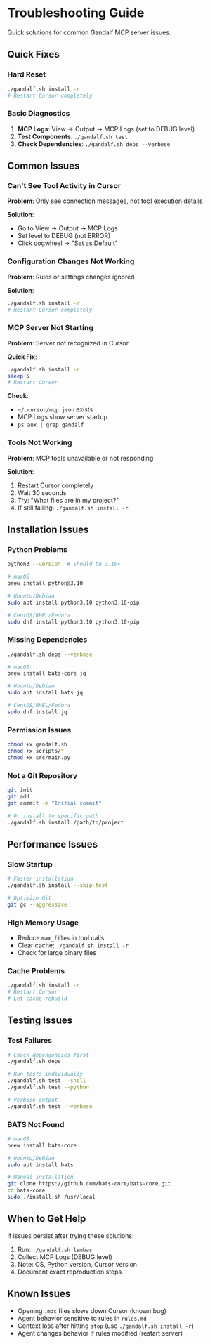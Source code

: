 # Troubleshooting Guide

Quick solutions for common Gandalf MCP server issues.

## Quick Fixes

### Hard Reset

```bash
./gandalf.sh install -r
# Restart Cursor completely
```

### Basic Diagnostics

1. **MCP Logs**: View → Output → MCP Logs (set to DEBUG level)
2. **Test Components**: `./gandalf.sh test`
3. **Check Dependencies**: `./gandalf.sh deps --verbose`

## Common Issues

### Can't See Tool Activity in Cursor

**Problem**: Only see connection messages, not tool execution details

**Solution**:

- Go to View → Output → MCP Logs
- Set level to DEBUG (not ERROR)
- Click cogwheel → "Set as Default"

### Configuration Changes Not Working

**Problem**: Rules or settings changes ignored

**Solution**:

```bash
./gandalf.sh install -r
# Restart Cursor completely
```

### MCP Server Not Starting

**Problem**: Server not recognized in Cursor

**Quick Fix**:

```bash
./gandalf.sh install -r
sleep 5
# Restart Cursor
```

**Check**:

- `~/.cursor/mcp.json` exists
- MCP Logs show server startup
- `ps aux | grep gandalf`

### Tools Not Working

**Problem**: MCP tools unavailable or not responding

**Solution**:

1. Restart Cursor completely
2. Wait 30 seconds
3. Try: "What files are in my project?"
4. If still failing: `./gandalf.sh install -r`

## Installation Issues

### Python Problems

```bash
python3 --version  # Should be 3.10+

# macOS
brew install python@3.10

# Ubuntu/Debian
sudo apt install python3.10 python3.10-pip

# CentOS/RHEL/Fedora
sudo dnf install python3.10 python3.10-pip
```

### Missing Dependencies

```bash
./gandalf.sh deps --verbose

# macOS
brew install bats-core jq

# Ubuntu/Debian
sudo apt install bats jq

# CentOS/RHEL/Fedora
sudo dnf install jq
```

### Permission Issues

```bash
chmod +x gandalf.sh
chmod +x scripts/*
chmod +x src/main.py
```

### Not a Git Repository

```bash
git init
git add .
git commit -m "Initial commit"

# Or install to specific path
./gandalf.sh install /path/to/project
```

## Performance Issues

### Slow Startup

```bash
# Faster installation
./gandalf.sh install --skip-test

# Optimize Git
git gc --aggressive
```

### High Memory Usage

- Reduce `max_files` in tool calls
- Clear cache: `./gandalf.sh install -r`
- Check for large binary files

### Cache Problems

```bash
./gandalf.sh install -r
# Restart Cursor
# Let cache rebuild
```

## Testing Issues

### Test Failures

```bash
# Check dependencies first
./gandalf.sh deps

# Run tests individually
./gandalf.sh test --shell
./gandalf.sh test --python

# Verbose output
./gandalf.sh test --verbose
```

### BATS Not Found

```bash
# macOS
brew install bats-core

# Ubuntu/Debian
sudo apt install bats

# Manual installation
git clone https://github.com/bats-core/bats-core.git
cd bats-core
sudo ./install.sh /usr/local
```

## When to Get Help

If issues persist after trying these solutions:

1. Run: `./gandalf.sh lembas`
2. Collect MCP Logs (DEBUG level)
3. Note: OS, Python version, Cursor version
4. Document exact reproduction steps

## Known Issues

- Opening `.mdc` files slows down Cursor (known bug)
- Agent behavior sensitive to rules in `rules.md`
- Context loss after hitting `stop` (use `./gandalf.sh install -r`)
- Agent changes behavior if rules modified (restart server)
